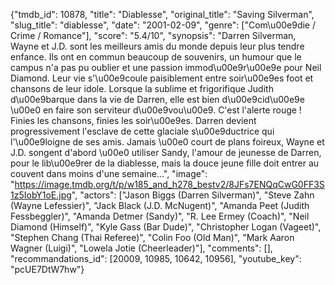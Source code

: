 {"tmdb_id": 10878, "title": "Diablesse", "original_title": "Saving Silverman", "slug_title": "diablesse", "date": "2001-02-09", "genre": ["Com\u00e9die / Crime / Romance"], "score": "5.4/10", "synopsis": "Darren Silverman, Wayne et J.D. sont les meilleurs amis du monde depuis leur plus tendre enfance. Ils ont en commun beaucoup de souvenirs, un humour que le campus n'a pas pu oublier et une passion immod\u00e9r\u00e9e pour Neil Diamond. Leur vie s'\u00e9coule paisiblement entre soir\u00e9es foot et chansons de leur idole. Lorsque la sublime et frigorifique Judith d\u00e9barque dans la vie de Darren, elle est bien d\u00e9cid\u00e9e \u00e0 en faire son serviteur d\u00e9vou\u00e9. C'est l'alerte rouge ! Finies les chansons, finies les soir\u00e9es. Darren devient progressivement l'esclave de cette glaciale s\u00e9ductrice qui l'\u00e9loigne de ses amis. Jamais \u00e0 court de plans foireux, Wayne et J.D. songent d'abord \u00e0 utiliser Sandy, l'amour de jeunesse de Darren, pour le lib\u00e9rer de la diablesse, mais la douce jeune fille doit entrer au couvent dans moins d'une semaine...", "image": "https://image.tmdb.org/t/p/w185_and_h278_bestv2/8JFs7ENQqCwG0FF3S1z5IobY1oE.jpg", "actors": ["Jason Biggs (Darren Silverman)", "Steve Zahn (Wayne Lefessier)", "Jack Black (J.D. McNugent)", "Amanda Peet (Judith Fessbeggler)", "Amanda Detmer (Sandy)", "R. Lee Ermey (Coach)", "Neil Diamond (Himself)", "Kyle Gass (Bar Dude)", "Christopher Logan (Vageet)", "Stephen Chang (Thai Referee)", "Colin Foo (Old Man)", "Mark Aaron Wagner (Luigi)", "Lowela Jotie (Cheerleader)"], "comments": [], "recommandations_id": [20009, 10985, 10642, 10956], "youtube_key": "pcUE7DtW7hw"}